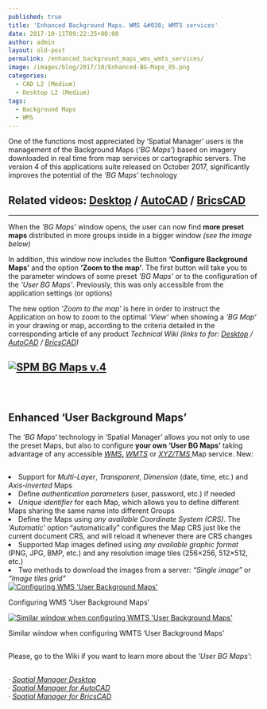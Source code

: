 ```yaml
---
published: true
title: 'Enhanced Background Maps. WMS &#038; WMTS services'
date: 2017-10-11T09:22:25+00:00
author: admin
layout: old-post
permalink: /enhanced_background_maps_wms_wmts_services/
image: /images/blog/2017/10/Enhanced-BG-Maps_85.png
categories:
  - CAD L2 (Medium)
  - Desktop L2 (Medium)
tags:
  - Background Maps
  - WMS
---
```

<p>
  One of the functions most appreciated by &#8216;Spatial Manager&#8217; users is the management of the Background Maps (<em>&#8216;BG Maps&#8217;</em>) based on imagery downloaded in real time from map services or cartographic servers. The version 4 of this applications suite released on October 2017, significantly improves the potential of the <em>&#8216;BG Maps&#8217;</em> technology<!--more-->
</p>

<h2>
  Related videos: <span><span><a href="https://youtu.be/zmH8Cdi5DPk?rel=0" target="_blank" rel="nofollow">Desktop</a></span></span> / <span><span><a href="https://youtu.be/jlBf9xs-GyE?rel=0" target="_blank" rel="nofollow">AutoCAD</a></span></span> / <span><span><a href="https://youtu.be/vo6UEi_r7Cs?rel=0" target="_blank" rel="nofollow">BricsCAD</a></span></span>
</h2>

* * *

<p>
  When the <em>&#8216;BG Maps&#8217;</em> window opens, the user can now find <strong>more preset maps</strong> distributed in more groups inside in a bigger window<em> (see the image below)</em>
</p>

<p>
  In addition, this window now includes the Button <strong>&#8216;Configure Background Maps&#8217;</strong> and the option <strong>&#8216;Zoom to the map&#8217;</strong>. The first button will take you to the parameter windows of some preset <em>&#8216;BG Maps&#8217;</em> or to the configuration of the <em>&#8216;User BG Maps&#8217;</em>. Previously, this was only accessible from the application settings (or options)
</p>

<p>
  The new option <em>&#8216;Zoom to the map&#8217;</em> is here in order to instruct the Application on how to zoom to the optimal <em>&#8216;View&#8217;</em> when showing a <em>&#8216;BG Map&#8217;</em> in your drawing or map, according to the criteria detailed in the corresponding article of any product <em>Technical Wiki</em> <em>(links to for: <span><span><a href="http://wiki.spatialmanager.com/index.php/Spatial_Manager_Desktop%E2%84%A2_-_FAQs:_Background_Maps#How_can_I_display_a_.27Background_Map.27_in_the_Map.3F" target="_blank" rel="nofollow">Desktop</a></span></span> / <span><span><a href="http://wiki.spatialmanager.com/index.php/Spatial_Manager%E2%84%A2_for_AutoCAD_-_FAQs:_Background_Maps_(%22Standard%22_and_%22Professional%22_editions_only)#How_can_I_display_a_.27Background_Map.27_in_the_drawing.3F" target="_blank" rel="nofollow">AutoCAD</a></span></span> / <span><span><a href="http://wiki.spatialmanager.com/index.php/Spatial_Manager%E2%84%A2_for_BricsCAD_-_FAQs:_Background_Maps_(%22Standard%22_and_%22Professional%22_editions_only)#How_can_I_display_a_.27Background_Map.27_in_the_drawing.3F" target="_blank" rel="nofollow">BricsCAD</a></span></span>)</em>
</p>

<h2>
  <a href="/images/blog/2017/10/SPM-BG-Maps-v.4.png" target="_blank" rel="nofollow"><img src="/images/blog/2017/10/SPM-BG-Maps-v.4.png" alt="SPM BG Maps v.4" width="584" height="461" srcset="/images/blog/2017/10/SPM-BG-Maps-v.4.png 584w, /images/blog/2017/10/SPM-BG-Maps-v.4-300x237.png 300w" sizes="(max-width: 584px) 100vw, 584px" /></a>
</h2>

<h2>
</h2>

&nbsp;

<h2>
  Enhanced &#8216;User Background Maps&#8217;
</h2>

<p>
  The <em>&#8216;BG Maps</em>&#8216; technology in &#8216;Spatial Manager&#8217; allows you not only to use the preset Maps, but also to configure <strong>your own &#8216;User BG Maps&#8217;</strong> taking advantage of any accessible <span><a href="https://en.wikipedia.org/wiki/Web_Map_Service" target="_blank" rel="nofollow"><span><em>WMS</em></span></a></span><strong>, </strong><a href="https://en.wikipedia.org/wiki/Web_Map_Tile_Service" target="_blank" rel="nofollow"><span><em>WMTS</em></span></a> or <span><em><a href="https://en.wikipedia.org/wiki/Tile_Map_Service" target="_blank" rel="nofollow">XYZ/TMS </a></em></span>Map service. New:
</p>

<h2>
</h2>

<li>
  Support for <em>Multi-Layer</em>, <i>T</i><em>ransparent</em>, <em>Dimension</em> (date, time, etc.) and <em>Axis-inverted</em> Maps
</li>
<li>
  Define <em>authentication parameters </em>(user, password, etc.) if needed
</li>
<li>
  <em>Unique identifier</em> for each Map, which allows you to define different Maps sharing the same name into different Groups
</li>
<li>
  Define the Maps using <em>any available Coordinate System (CRS)</em>. The <em>&#8216;Automatic&#8217;</em> option &#8220;automatically&#8221; configures the Map CRS just like the current document CRS, and will reload it whenever there are CRS changes
</li>
<li>
  Supported Map images defined using <em>any available graphic format</em> (PNG, JPG, BMP, etc.) and any resolution image tiles (256&#215;256, 512&#215;512, etc.)
</li>
<li>
  Two methods to download the images from a server: <em>&#8220;Single image&#8221;</em> or <em>&#8220;Image tiles grid&#8221;</em>
</li>

<div>
  <a href="/images/blog/2017/10/SPM-User-BG-Maps-WMS.png" target="_blank" rel="nofollow"><img src="/images/blog/2017/10/SPM-User-BG-Maps-WMS.png" alt="Configuring WMS 'User Background Maps'" width="977" height="447" srcset="/images/blog/2017/10/SPM-User-BG-Maps-WMS.png 977w, /images/blog/2017/10/SPM-User-BG-Maps-WMS-300x137.png 300w, /images/blog/2017/10/SPM-User-BG-Maps-WMS-768x351.png 768w, /images/blog/2017/10/SPM-User-BG-Maps-WMS-624x285.png 624w" sizes="(max-width: 977px) 100vw, 977px" /></a>
  
  <p>
    Configuring WMS &#8216;User Background Maps&#8217;
  </p>
</div>

<div>
  <a href="/images/blog/2017/10/SPM-User-BG-Maps-WMTS-2.png" target="_blank" rel="nofollow"><img src="/images/blog/2017/10/SPM-User-BG-Maps-WMTS-2.png" alt="Similar window when configuring WMTS 'User Background Maps'" width="977" height="447" srcset="/images/blog/2017/10/SPM-User-BG-Maps-WMTS-2.png 977w, /images/blog/2017/10/SPM-User-BG-Maps-WMTS-2-300x137.png 300w, /images/blog/2017/10/SPM-User-BG-Maps-WMTS-2-768x351.png 768w, /images/blog/2017/10/SPM-User-BG-Maps-WMTS-2-624x285.png 624w" sizes="(max-width: 977px) 100vw, 977px" /></a>
  
  <p>
    Similar window when configuring WMTS &#8216;User Background Maps&#8217;
  </p>
</div>

<h2>
</h2>

<p>
  Please, go to the Wiki if you want to learn more about the <em>&#8216;User BG Maps&#8217;</em>:
</p>

<h2>
</h2>

<p>
  · <span><em><a href="http://wiki.spatialmanager.com/index.php/Spatial_Manager_Desktop%E2%84%A2_-_FAQs:_Background_Maps#Can_I_configure_my_own_Web_Map_Services.3F" target="_blank" rel="nofollow">Spatial Manager Desktop</a></em></span><br /> · <span><em><a href="http://wiki.spatialmanager.com/index.php/Spatial_Manager%E2%84%A2_for_AutoCAD_-_FAQs:_Background_Maps_(%22Standard%22_and_%22Professional%22_editions_only)#Can_I_configure_my_own_Web_Map_Services.3F" target="_blank" rel="nofollow">Spatial Manager for AutoCAD</a></em></span><br /> · <span><em><a href="http://wiki.spatialmanager.com/index.php/Spatial_Manager%E2%84%A2_for_BricsCAD_-_FAQs:_Background_Maps_(%22Standard%22_and_%22Professional%22_editions_only)#Can_I_configure_my_own_Web_Map_Services.3F" target="_blank" rel="nofollow">Spatial Manager for BricsCAD</a></em></span>
</p>